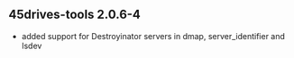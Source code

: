 ## 45drives-tools 2.0.6-4

* added support for Destroyinator servers in dmap, server_identifier and lsdev